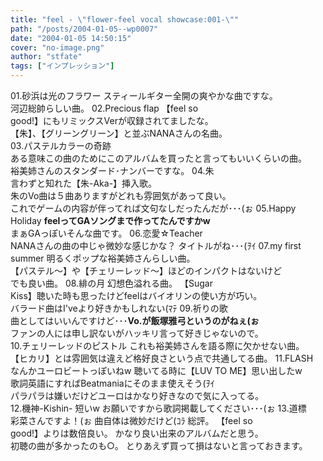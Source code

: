 ```yaml
---
title: "feel - \"flower-feel vocal showcase:001-\""
path: "/posts/2004-01-05--wp0007"
date: "2004-01-05 14:50:15"
cover: "no-image.png"
author: "stfate"
tags: ["インプレッション"]
---
```


<style type="text/css">
<!--
p {white-space: pre-wrap};
-->
</style>

01.砂浜は光のフラワー
スティールギター全開の爽やかな曲ですな。
河辺総帥らしい曲。
02.Precious flap
【feel so good!】にもリミックスVerが収録されてましたな。
【朱】、【グリーングリーン】と並ぶNANAさんの名曲。
03.パステルカラーの奇跡
ある意味この曲のためにこのアルバムを買ったと言ってもいいくらいの曲。
裕美姉さんのスタンダード･ナンバーですな。
04.朱
言わずと知れた【朱-Aka-】挿入歌。
朱のVo曲は５曲ありますがどれも雰囲気があって良い。
これでゲームの内容が伴ってれば文句なしだったんだが･･･(ぉ
05.Happy Holiday
<b>feelってGAソングまで作ってたんですかw</b>
まぁGAっぽいそんな曲です。
06.恋愛☆Teacher
NANAさんの曲の中じゃ微妙な感じかな？
タイトルがね･･･(ｦｲ
07.my first summer
明るくポップな裕美姉さんらしい曲。
【パステル～】や【チェリーレッド～】ほどのインパクトはないけど
でも良い曲。
08.緋の月
幻想色溢れる曲。
【Sugar Kiss】聴いた時も思ったけどfeelはバイオリンの使い方が巧い。
バラード曲はI'veより好きかもしれない(ﾏﾃ
09.祈りの歌
曲としてはいいんですけど･･･<b>Vo.が飯塚雅弓というのがねぇ(ぉ</b>
ファンの人には申し訳ないがハッキリ言って好きじゃないので。
10.チェリーレッドのピストル
これも裕美姉さんを語る際に欠かせない曲。
【ヒカリ】とは雰囲気は違えど格好良さという点で共通してる曲。
11.FLASH
なんかユーロビートっぽいねw
聴いてる時に【LUV TO ME】思い出したw
歌詞英語にすればBeatmaniaにそのまま使えそう(ｦｲ
パラパラは嫌いだけどユーロはかなり好きなので気に入ってる。
12.機神-Kishin-
短いw
お願いですから歌詞掲載してください･･･(ぉ
13.道標
彩菜さんですよ！(ぉ
曲自体は微妙だけど(ｺﾗ
総評。
【feel so good!】よりは数倍良い。
かなり良い出来のアルバムだと思う。
初聴の曲が多かったのも○。
とりあえず買って損はないと言っておきます。
